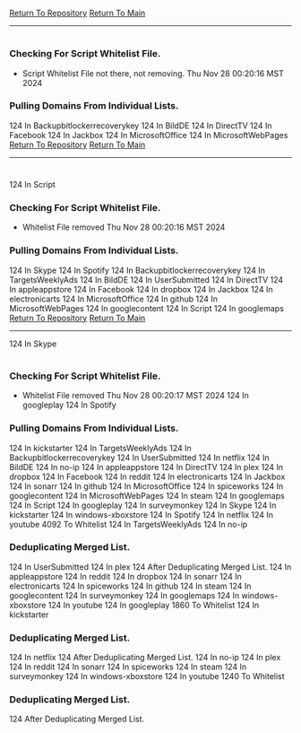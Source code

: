 [Return To Repository](https://github.com/DigitalWarrior/piholeparser/)
[Return To Main](https://github.com/DigitalWarrior/piholeparser/blob/master/RecentRunLogs/Mainlog.md)
____________________________________
# 
### Checking For Script Whitelist File.
* Script Whitelist File not there, not removing. Thu Nov 28 00:20:16 MST 2024
### Pulling Domains From Individual Lists.
124 In Backupbitlockerrecoverykey
124 In BildDE
124 In DirectTV
124 In Facebook
124 In Jackbox
124 In MicrosoftOffice
124 In MicrosoftWebPages
[Return To Repository](https://github.com/DigitalWarrior/piholeparser/)
[Return To Main](https://github.com/DigitalWarrior/piholeparser/blob/master/RecentRunLogs/Mainlog.md)
____________________________________
# 
124 In Script
### Checking For Script Whitelist File.
* Whitelist File removed Thu Nov 28 00:20:16 MST 2024
### Pulling Domains From Individual Lists.
124 In Skype
124 In Spotify
124 In Backupbitlockerrecoverykey
124 In TargetsWeeklyAds
124 In BildDE
124 In UserSubmitted
124 In DirectTV
124 In appleappstore
124 In Facebook
124 In dropbox
124 In Jackbox
124 In electronicarts
124 In MicrosoftOffice
124 In github
124 In MicrosoftWebPages
124 In googlecontent
124 In Script
124 In googlemaps
[Return To Repository](https://github.com/DigitalWarrior/piholeparser/)
[Return To Main](https://github.com/DigitalWarrior/piholeparser/blob/master/RecentRunLogs/Mainlog.md)
____________________________________
124 In Skype
# 
### Checking For Script Whitelist File.
* Whitelist File removed Thu Nov 28 00:20:17 MST 2024
124 In googleplay
124 In Spotify
### Pulling Domains From Individual Lists.
124 In kickstarter
124 In TargetsWeeklyAds
124 In Backupbitlockerrecoverykey
124 In UserSubmitted
124 In netflix
124 In BildDE
124 In no-ip
124 In appleappstore
124 In DirectTV
124 In plex
124 In dropbox
124 In Facebook
124 In reddit
124 In electronicarts
124 In Jackbox
124 In sonarr
124 In github
124 In MicrosoftOffice
124 In spiceworks
124 In googlecontent
124 In MicrosoftWebPages
124 In steam
124 In googlemaps
124 In Script
124 In googleplay
124 In surveymonkey
124 In Skype
124 In kickstarter
124 In windows-xboxstore
124 In Spotify
124 In netflix
124 In youtube
4092 To Whitelist
124 In TargetsWeeklyAds
124 In no-ip
### Deduplicating Merged List.
124 In UserSubmitted
124 In plex
124 After Deduplicating Merged List.
124 In appleappstore
124 In reddit
124 In dropbox
124 In sonarr
124 In electronicarts
124 In spiceworks
124 In github
124 In steam
124 In googlecontent
124 In surveymonkey
124 In googlemaps
124 In windows-xboxstore
124 In youtube
124 In googleplay
1860 To Whitelist
124 In kickstarter
### Deduplicating Merged List.
124 In netflix
124 After Deduplicating Merged List.
124 In no-ip
124 In plex
124 In reddit
124 In sonarr
124 In spiceworks
124 In steam
124 In surveymonkey
124 In windows-xboxstore
124 In youtube
1240 To Whitelist
### Deduplicating Merged List.
124 After Deduplicating Merged List.
